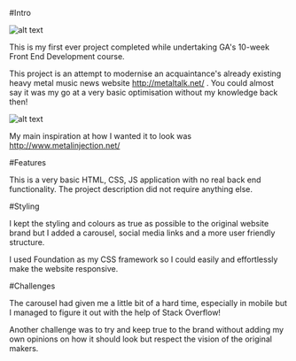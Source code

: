 #Intro

![alt text](https://i.imgur.com/nvxfRkg.png)

This is my first ever project completed while undertaking GA's 10-week Front End Development course.

This project is an attempt to modernise an acquaintance's already existing heavy metal music news website http://metaltalk.net/ . You could almost say it was my go at a very basic optimisation without my knowledge back then!

![alt text](https://i.imgur.com/t05MRCy.png)

My main inspiration at how I wanted it to look was http://www.metalinjection.net/ 

#Features

This is a very basic HTML, CSS, JS application with no real back end functionality. The project description did not require anything else.

#Styling

I kept the styling and colours as true as possible to the original website brand but I added a carousel, social media links and a more user friendly structure.

I used Foundation as my CSS framework so I could easily and effortlessly make the website responsive.

#Challenges

The carousel had given me a little bit of a hard time, especially in mobile but I managed to figure it out with the help of Stack Overflow!

Another challenge was to try and keep true to the brand without adding my own opinions on how it should look but respect the vision of the original makers.

